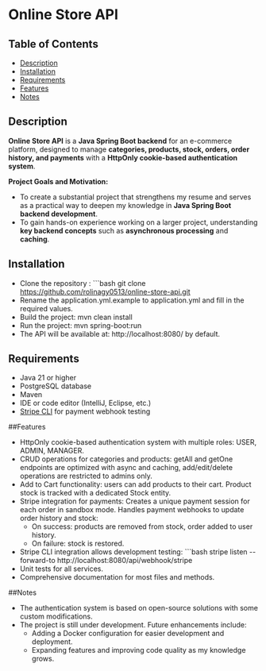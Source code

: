 # Online Store API

## Table of Contents
- [Description](#description)
- [Installation](#installation)
- [Requirements](#requirements)
- [Features](#features)
- [Notes](#notes)

## Description

**Online Store API** is a **Java Spring Boot backend** for an e-commerce platform, designed to manage **categories, products, stock, orders, order history, and payments** with a **HttpOnly cookie-based authentication system**.  

**Project Goals and Motivation:**  
- To create a substantial project that strengthens my resume and serves as a practical way to deepen my knowledge in **Java Spring Boot backend development**.  
- To gain hands-on experience working on a larger project, understanding **key backend concepts** such as **asynchronous processing** and **caching**.  

## Installation

- Clone the repository : ```bash git clone https://github.com/rolinagy0513/online-store-api.git
- Rename the application.yml.example to application.yml and fill in the required values.
- Build the project: mvn clean install
- Run the project: mvn spring-boot:run
- The API will be available at: http://localhost:8080/ by default.

## Requirements

- Java 21 or higher  
- PostgreSQL database  
- Maven  
- IDE or code editor (IntelliJ, Eclipse, etc.)  
- [Stripe CLI](https://stripe.com/docs/stripe-cli) for payment webhook testing

##Features

- HttpOnly cookie-based authentication system with multiple roles: USER, ADMIN, MANAGER.
- CRUD operations for categories and products: getAll and getOne endpoints are optimized with async and caching, add/edit/delete operations are restricted to admins only.
- Add to Cart functionality: users can add products to their cart. Product stock is tracked with a dedicated Stock entity.
- Stripe integration for payments: Creates a unique payment session for each order in sandbox mode. Handles payment webhooks to update order history and stock:
    - On success: products are removed from stock, order added to user history.
    - On failure: stock is restored.
- Stripe CLI integration allows development testing: ```bash stripe listen --forward-to http://localhost:8080/api/webhook/stripe
- Unit tests for all services.
- Comprehensive documentation for most files and methods.

##Notes

- The authentication system is based on open-source solutions with some custom modifications.
- The project is still under development. Future enhancements include:
    - Adding a Docker configuration for easier development and deployment.
    - Expanding features and improving code quality as my knowledge grows.
